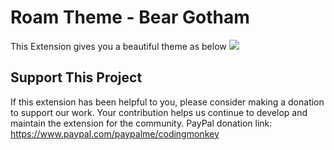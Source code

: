 # Roam Theme - Bear Gotham

This Extension gives you a beautiful theme as below
![](https://firebasestorage.googleapis.com/v0/b/firescript-577a2.appspot.com/o/imgs%2Fapp%2FExploreSpace%2F8xGPu4gkIw.png?alt=media&token=40becab2-caa5-4abd-a0d8-9ec87a70a90d)
## Support This Project
If this extension has been helpful to you, please consider making a donation to support our work. Your contribution helps us continue to develop and maintain the extension for the community.
PayPal donation link: https://www.paypal.com/paypalme/codingmonkey
